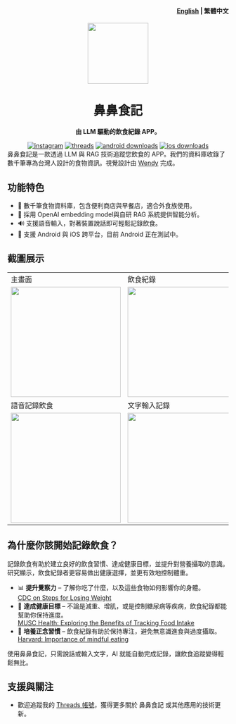 <h4 align="right"><a href="https://github.com/bryanlin16899/DietLogMobilePublic/blob/main/README.md">English</a> | <strong>繁體中文</strong></h4>
<p align="center">
    <img src=https://pub-92468b493e0c4a7baddeae8be0a72f4e.r2.dev/icon.png width=138/>
</p>
<h1 align="center">鼻鼻食記</h1>
<p align="center"><strong>由 LLM 驅動的飲食紀錄 APP。</strong></p>
<div align="center">
    <a href="https://www.linkedin.com/in/bryan-lin-taiwan/" target="_blank">
    <img alt="instagram" src="https://img.shields.io/badge/Bryan-LinkedIn-blue?style=flat-square&logo=Linkedin"></a>
    <a href="https://www.threads.com/@bryanlin__?xmt=AQF0qhASVM-01VOrUGlzbgQnMfGA301LTZHlm1vqEphvh9A" target="_blank">
    <img alt="threads" src="https://img.shields.io/badge/follow-threads-blueviolet?style=flat-square&logo=Threads"></a>
    <a href="https://play.google.com/store/apps/details?id=com.dietlogmobile" target="_blank">
    <img alt="android downloads" src="https://img.shields.io/badge/android-下載-green?style=flat-square"></a>
    <a href="https://play.google.com/store/apps/details?id=com.dietlogmobile" target="_blank">
    <img alt="ios downloads" src="https://img.shields.io/badge/ios-下載-black?style=flat-square"></a>
</div>

<div align="left">鼻鼻食記是一款透過 LLM 與 RAG 技術追蹤您飲食的 APP。我們的資料庫收錄了數千筆專為台灣人設計的食物資訊。視覺設計由 <a href='https://www.instagram.com/wendiary.h/'>Wendy</a> 完成。</div>

## 功能特色

- 🍎 數千筆食物資料庫，包含便利商店與早餐店，適合外食族使用。
- 🧠 採用 OpenAI embedding model與自研 RAG 系統提供智能分析。
- 🔊 支援語音輸入，對著裝置說話即可輕鬆記錄飲食。
- 🧳 支援 Android 與 iOS 跨平台，目前 Android 正在測試中。

## 截圖展示

<table>
    <tr>
        <td>主畫面</td>
        <td>飲食紀錄</td>
        <td>飲食紀錄</td>
    </tr>
    <tr>
        <td><img src=https://pub-92468b493e0c4a7baddeae8be0a72f4e.r2.dev/home%20screen1.png width=250/></td>
        <td><img src=https://pub-92468b493e0c4a7baddeae8be0a72f4e.r2.dev/records%20screen1.png width=250/></td>
        <td><img src=https://pub-92468b493e0c4a7baddeae8be0a72f4e.r2.dev/foods%20screen1.png width=250/></td>
    </tr>
    <tr>
        <td>語音記錄飲食</td>
        <td>文字輸入記錄</td>
        <td>可愛視覺風格</td>
    </tr>
    <tr>
        <td><img src=https://pub-92468b493e0c4a7baddeae8be0a72f4e.r2.dev/record%20by%20speech1.gif width=250/></td>
        <td><img src=https://pub-92468b493e0c4a7baddeae8be0a72f4e.r2.dev/record%20by%20prompt.gif width=250/></td>
        <td><img src=https://pub-92468b493e0c4a7baddeae8be0a72f4e.r2.dev/launch%20screen1.png width=250/></td>
    </tr>
</table>

## 為什麼你該開始記錄飲食？

記錄飲食有助於建立良好的飲食習慣、達成健康目標，並提升對營養攝取的意識。研究顯示，飲食紀錄者更容易做出健康選擇，並更有效地控制體重。

* 📊 **提升覺察力** – 了解你吃了什麼，以及這些食物如何影響你的身體。  
  [CDC on Steps for Losing Weight](https://www.cdc.gov/healthy-weight-growth/losing-weight/)
* 🎯 **達成健康目標** – 不論是減重、增肌，或是控制糖尿病等疾病，飲食紀錄都能幫助你保持進度。  
  [MUSC Health: Exploring the Benefits of Tracking Food Intake](https://muschealth.org/medical-services/weight-loss-surgery/wls/2024/01/exploring-the-benefits-of-tracking-food-intake)
* 🧠 **培養正念習慣** – 飲食紀錄有助於保持專注，避免無意識進食與過度攝取。  
  [Harvard: Importance of mindful eating](https://nutritionsource.hsph.harvard.edu/mindful-eating/)

使用鼻鼻食記，只需說話或輸入文字，AI 就能自動完成記錄，讓飲食追蹤變得輕鬆無比。

## 支援與關注

- 歡迎追蹤我的 [Threads 帳號](https://www.threads.com/@bryanlin__?xmt=AQGzdeZhGR344HbadEf7GK0IbpEsiNMt0mW9tffISJFd1OY)，獲得更多關於 鼻鼻食記 或其他應用的技術更新。
